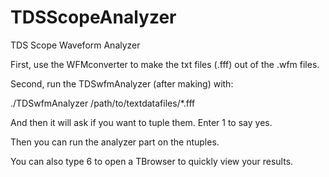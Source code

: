 # TDSScopeAnalyzer
TDS Scope Waveform Analyzer

First, use the WFMconverter to make the txt files (.fff) out of the .wfm files.

Second, run the TDSwfmAnalyzer (after making) with:

./TDSwfmAnalyzer /path/to/textdatafiles/*.fff

And then it will ask if you want to tuple them.  Enter 1 to say yes.

Then you can run the analyzer part on the ntuples.

You can also type 6 to open a TBrowser to quickly view your results.
